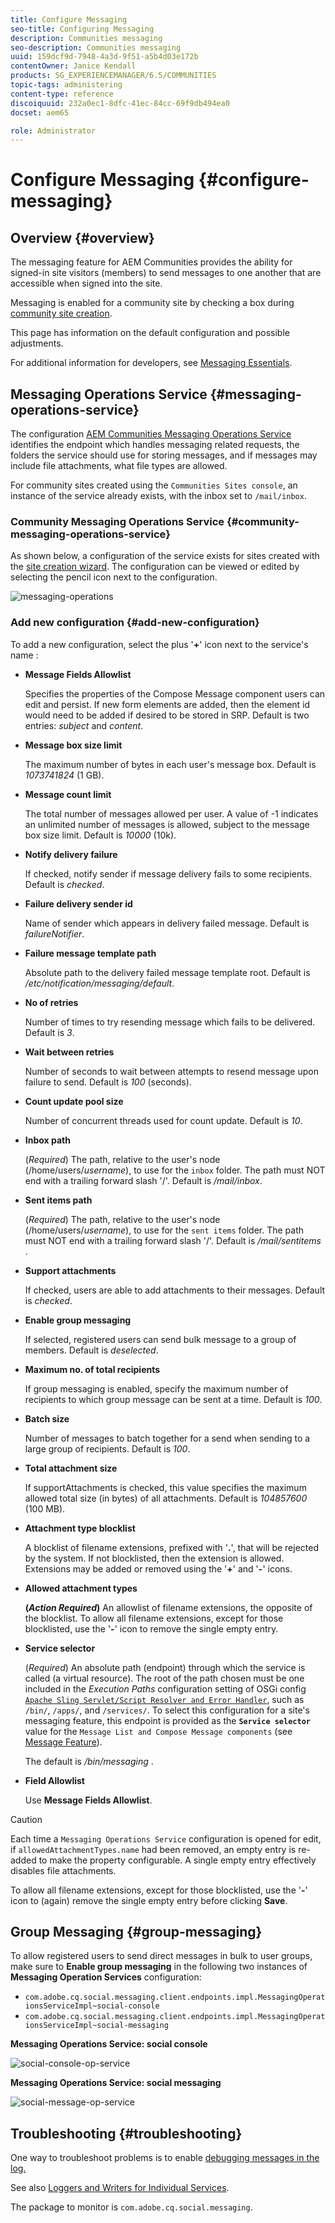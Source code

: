 ```yaml
---
title: Configure Messaging
seo-title: Configuring Messaging
description: Communities messaging
seo-description: Communities messaging
uuid: 159dcf9d-7948-4a3d-9f51-a5b4d03e172b
contentOwner: Janice Kendall
products: SG_EXPERIENCEMANAGER/6.5/COMMUNITIES
topic-tags: administering
content-type: reference
discoiquuid: 232a0ec1-8dfc-41ec-84cc-69f9db494ea0
docset: aem65

role: Administrator
---
```


# Configure Messaging {#configure-messaging}

## Overview {#overview}

The messaging feature for AEM Communities provides the ability for signed-in site visitors (members) to send messages to one another that are accessible when signed into the site.

Messaging is enabled for a community site by checking a box during [community site creation](/help/communities/sites-console.md).

This page has information on the default configuration and possible adjustments.

For additional information for developers, see [Messaging Essentials](/help/communities/essentials-messaging.md).

## Messaging Operations Service {#messaging-operations-service}

The configuration [AEM Communities Messaging Operations Service](https://localhost:4502/system/console/configMgr/com.adobe.cq.social.messaging.client.endpoints.impl.MessagingOperationsServiceImpl) identifies the endpoint which handles messaging related requests, the folders the service should use for storing messages, and if messages may include file attachments, what file types are allowed.

For community sites created using the `Communities Sites console`, an instance of the service already exists, with the inbox set to `/mail/inbox`.

### Community Messaging Operations Service {#community-messaging-operations-service}

As shown below, a configuration of the service exists for sites created with the [site creation wizard](/help/communities/sites-console.md). The configuration can be viewed or edited by selecting the pencil icon next to the configuration.

![messaging-operations](assets/messaging-operations.png)

### Add new configuration {#add-new-configuration}

To add a new configuration, select the plus '**+**' icon next to the service's name :

* **Message Fields Allowlist**
  
  Specifies the properties of the Compose Message component users can edit and persist. If new form elements are added, then the element id would need to be added if desired to be stored in SRP. Default is two entries: *subject* and *content*.

* **Message box size limit**
  
  The maximum number of bytes in each user's message box. Default is *1073741824* (1 GB).

* **Message count limit**
  
  The total number of messages allowed per user. A value of -1 indicates an unlimited number of messages is allowed, subject to the message box size limit. Default is *10000* (10k).

* **Notify delivery failure**
  
  If checked, notify sender if message delivery fails to some recipients. Default is *checked*.

* **Failure delivery sender id**
  
  Name of sender which appears in delivery failed message. Default is *failureNotifier*.

* **Failure message template path**
  
  Absolute path to the delivery failed message template root. Default is */etc/notification/messaging/default*.

* **No of retries**
  
  Number of times to try resending message which fails to be delivered. Default is *3*.

* **Wait between retries**
  
  Number of seconds to wait between attempts to resend message upon failure to send. Default is *100* (seconds).

* **Count update pool size**
  
  Number of concurrent threads used for count update. Default is *10*.

* **Inbox path**
  
  (*Required*) The path, relative to the user's node (/home/users/*username*), to use for the `inbox` folder. The path must NOT end with a trailing forward slash '/'. Default is */mail/inbox*.

* **Sent items path**
  
  (*Required*) The path, relative to the user's node (/home/users/*username*), to use for the `sent items` folder. The path must NOT end with a trailing forward slash '/'. Default is */mail/sentitems* .

* **Support attachments**
  
  If checked, users are able to add attachments to their messages. Default is *checked*.

* **Enable group messaging**
  
  If selected, registered users can send bulk message to a group of members. Default is *deselected*.

* **Maximum no. of total recipients**
  
  If group messaging is enabled, specify the maximum number of recipients to which group message can be sent at a time. Default is *100*.

* **Batch size**
  
  Number of messages to batch together for a send when sending to a large group of recipients. Default is *100*.

* **Total attachment size**
  
  If supportAttachments is checked, this value specifies the maximum allowed total size (in bytes) of all attachments. Default is *104857600* (100 MB).

* **Attachment type blocklist**
  
  A blocklist of filename extensions, prefixed with '**.**', that will be rejected by the system. If not blocklisted, then the extension is allowed. Extensions may be added or removed using the '**+**' and '**-**' icons.

* **Allowed attachment types**
  
  **(*Action Required*)** An allowlist of filename extensions, the opposite of the blocklist. To allow all filename extensions, except for those blocklisted, use the '**-**' icon to remove the single empty entry.

* **Service selector**
  
  (*Required*) An absolute path (endpoint) through which the service is called (a virtual resource). The root of the path chosen must be one included in the *Execution Paths* configuration setting of OSGi config [ `Apache Sling Servlet/Script Resolver and Error Handler`](https://localhost:4502/system/console/configMgr/org.apache.sling.servlets.resolver.SlingServletResolver), such as `/bin/`, `/apps/`, and `/services/`. To select this configuration for a site's messaging feature, this endpoint is provided as the **`Service selector`** value for the `Message List and Compose Message components` (see [Message Feature](/help/communities/configure-messaging.md)).
  
  The default is */bin/messaging* .

* **Field Allowlist**
  
  Use **Message Fields Allowlist**.

>[!CAUTION]
>
>Each time a `Messaging Operations Service` configuration is opened for edit, if `allowedAttachmentTypes.name` had been removed, an empty entry is re-added to make the property configurable. A single empty entry effectively disables file attachments.
>
>To allow all filename extensions, except for those blocklisted, use the '**-**' icon to (again) remove the single empty entry before clicking **Save**.

## Group Messaging {#group-messaging}

To allow registered users to send direct messages in bulk to user groups, make sure to **Enable group messaging** in the following two instances of **Messaging Operation Services** configuration:

* `com.adobe.cq.social.messaging.client.endpoints.impl.MessagingOperationsServiceImpl~social-console`
* `com.adobe.cq.social.messaging.client.endpoints.impl.MessagingOperationsServiceImpl~social-messaging`

**Messaging Operations Service: social console**

![social-console-op-service](assets/social-console-op-service.png)

**Messaging Operations Service: social messaging**

![social-message-op-service](assets/social-message-op-service.png)

## Troubleshooting {#troubleshooting}

One way to troubleshoot problems is to enable [debugging messages in the log.](/help/sites-administering/troubleshooting.md)

See also [Loggers and Writers for Individual Services](/help/sites-deploying/configure-logging.md#loggers-and-writers-for-individual-services).

The package to monitor is `com.adobe.cq.social.messaging`.
